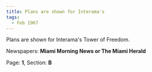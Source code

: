 ```yaml
---  
title: Plans are shown for Interama's  
tags:  
  - Feb 1967  
---  
```

  
Plans are shown for Interama's Tower of Freedom.  
  
Newspapers: **Miami Morning News or The Miami Herald**  
  
Page: **1**, Section: **B** 
